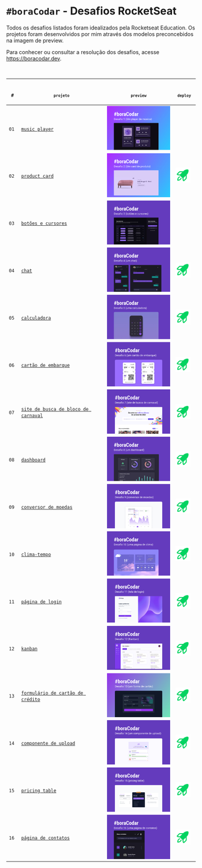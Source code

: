 <!-- markdownlint-disable MD033 -->

# `#boraCodar` - Desafios RocketSeat

Todos os desafios listados foram idealizados pela Rocketseat Education. Os projetos foram desenvolvidos por mim através dos modelos preconcebidos na imagem de preview.

Para conhecer ou consultar a resolução dos desafios, acesse <https://boracodar.dev>.

<p align="center">
    <br><table>
    <thead>
        <tr>
            <th align="center">
                <img width="20" height="1">
                <p>
                    <code>#</code>
                </p>
            </th>
            <th align="center">
                <img width="250" height="1">
                <p>
                    <small>
                        <code>projeto</code>
                    </small>
                </p>
            </th>
            <th align="center">
                <img width="201" height="1">
                <p align="center">
                    <small>
                    <code>preview</code>
                    </small>
                </p>
            </th>
            <th align="center">
                <img width="50" height="1">
                <p align="center">
                    <small>
                    <code>deploy</code>
                    </small>
                </p>
            </th>
        </tr>
    </thead>
    <tbody>
        <tr>
            <td><code>01</code></td>
            <td><a href="https://github.com/mgckaled/boracodar_desafios-rs/tree/main/d01" target="_blank" ><code>music player</code></a></td>
            <td align="center">
            <a href="01"><img width="200px" src="d01/.github/assets/preview.jpg" target="_blank"/></a></td>
            <td align="center"></td>
        </tr>
        <tr>
            <td><code>02</code></td>
            <td><a href="https://github.com/mgckaled/boracodar_desafios-rs/tree/main/d02" target="_blank" ><code>product card</code></a></td>
            <td align="center"><a href="02"><img width="200px" src="d02/.github/assets/preview.jpg" /></a></td>
            <td><a href="https://mgckaled.github.io/boracodar_desafios-rs/d02/template/" target="_blank" ><img width="40px" src="d02/.github/assets/deploy.svg" /></a></td>
        </tr>
        <tr>
            <td><code>03</code></td>
            <td><a href="https://github.com/mgckaled/boracodar_desafios-rs/tree/main/d03" target="_blank" ><code>botões e cursores</code></a></td>
            <td align="center"><a href="03"><img width="200px" src="d03/.github/assets/preview.jpg" /></a></td>
            <td align="center"></td>
        </tr>
        <tr>
            <td><code>04</code></td>
            <td><a href="https://github.com/mgckaled/boracodar_desafios-rs/tree/main/d04" target="_blank" ><code>chat</code></a></td>
            <td align="center"><a href="04"><img width="200px" src="d04/.github/assets/preview.jpg" /></a></td>
            <td><a href="https://mgckaled.github.io/boracodar_desafios-rs/d04/template/" target="_blank" ><img width="40px" src="d04/.github/assets/deploy.svg" /></a></td>
        </tr>
        <tr>
            <td><code>05</code></td>
            <td><a href="https://github.com/mgckaled/boracodar_desafios-rs/tree/main/d05" target="_blank" ><code>calculadora</code></a></td>
            <td align="center"><a href="05"><img width="200px" src="d05/.github/assets/preview.jpg" /></a></td>
            <td><a href="https://mgckaled.github.io/boracodar_desafios-rs/d05/template/" target="_blank" ><img width="40px" src="d05/.github/assets/deploy.svg" /></a></td>
        </tr>
        <tr>
            <td><code>06</code></td>
            <td><a href="https://github.com/mgckaled/boracodar_desafios-rs/tree/main/d06" target="_blank" ><code>cartão de embarque</code></a></td>
            <td align="center" ><a href="06"><img width="200px" src="d06/.github/assets/preview.jpg" /></a></td>
            <td><a href="https://mgckaled.github.io/boracodar_desafios-rs/d06/template/" target="_blank" ><img width="40px" src="d06/.github/assets/deploy.svg" /></a></td>
        </tr>
        <tr>
            <td><code>07</code></td>
            <td><a href="https://github.com/mgckaled/boracodar_desafios-rs/tree/main/d07" target="_blank" ><code>site de busca de bloco de carnaval</code></a></td>
            <td align="center" ><a href="07"><img width="200px" src="d07/.github/assets/preview.jpg" /></a></td>
            <td><a href="https://mgckaled.github.io/boracodar_desafios-rs/d07/template/" target="_blank" ><img width="40px" src="d07/.github/assets/deploy.svg" /></a></td>
        </tr>
        <tr>
            <td><code>08</code></td>
            <td><a href="https://github.com/mgckaled/boracodar_desafios-rs/tree/main/d08" target="_blank" ><code>dashboard</code></a></td>
            <td align="center" ><a href="08"><img width="200px" src="d08/.github/assets/preview.jpg" /></a></td>
            <td><a href="https://mgckaled.github.io/boracodar_desafios-rs/d08/template/" target="_blank" ><img width="40px" src="d08/.github/assets/deploy.svg" /></a></td>
        </tr>
        <tr>
            <td><code>09</code></td>
            <td><a href="https://github.com/mgckaled/boracodar_desafios-rs/tree/main/d09" target="_blank" ><code>conversor de moedas</code></a></td>
            <td align="center" ><a href="09"><img width="200px" src="d09/.github/assets/preview.jpg" /></a></td>
            <td><a href="https://mgckaled.github.io/boracodar_desafios-rs/d09/template/" target="_blank" ><img width="40px" src="d09/.github/assets/deploy.svg" /></a></td>
        </tr>
        <tr>
            <td><code>10</code></td>
            <td><a href="https://github.com/mgckaled/boracodar_desafios-rs/tree/main/d10" target="_blank" ><code>clima-tempo</code></a></td>
            <td align="center" ><a href="10"><img width="200px" src="d10/.github/assets/preview.jpg" /></a></td>
            <td><a href="https://mgckaled.github.io/boracodar_desafios-rs/d10/template/" target="_blank" ><img width="40px" src="d10/.github/assets/deploy.svg" /></a></td>
        </tr>
        <tr>
            <td><code>11</code></td>
            <td><a href="https://github.com/mgckaled/boracodar_desafios-rs/tree/main/d11" target="_blank" ><code>página de login</code></a></td>
            <td align="center" ><a href="11"><img width="200px" src="d11/.github/assets/preview.jpg" /></a></td>
            <td><a href="https://mgckaled.github.io/boracodar_desafios-rs/d11/template/" target="_blank" ><img width="40px" src="d11/.github/assets/deploy.svg" /></a></td>
        </tr>
        <tr>
            <td><code>12</code></td>
            <td><a href="https://github.com/mgckaled/boracodar_desafios-rs/tree/main/d12" target="_blank" ><code>kanban</code></a></td>
            <td align="center" ><a href="12"><img width="200px" src="d12/.github/assets/preview.jpg" /></a></td>
            <td><a href="https://mgckaled.github.io/boracodar_desafios-rs/d12/template/" target="_blank" ><img width="40px" src="d12/.github/assets/deploy.svg" /></a></td>
        </tr>
        <tr>
            <td><code>13</code></td>
            <td><a href="https://github.com/mgckaled/boracodar_desafios-rs/tree/main/d13" target="_blank" ><code>formulário de cartão de crédito</code></a></td>
            <td align="center" ><a href="13"><img width="200px" src="d13/.github/assets/preview.jpg" /></a></td>
             <td><a href="https://mgckaled.github.io/boracodar_desafios-rs/d13/template/" target="_blank" ><img width="40px" src="d13/.github/assets/deploy.svg" /></a></td>
        </tr>
         <tr>
            <td><code>14</code></td>
            <td><a href="https://github.com/mgckaled/boracodar_desafios-rs/tree/main/d14" target="_blank" ><code>componente de upload</code></a></td>
            <td align="center" ><a href="14"><img width="200px" src="d14/.github/assets/preview.png" /></a></td>
            <td><a href="https://mgckaled.github.io/boracodar_desafios-rs/d14/template/" target="_blank" ><img width="40px" src="d14/.github/assets/deploy.svg" /></a></td>
        </tr>
         <tr>
            <td><code>15</code></td>
            <td><a href="https://github.com/mgckaled/boracodar_desafios-rs/tree/main/d15" target="_blank" ><code>pricing table</code></a></td>
            <td align="center" ><a href="15"><img width="200px" src="d15/.github/assets/preview.jpg" /></a></td>
            <td><a href="https://mgckaled.github.io/boracodar_desafios-rs/d15/template/" target="_blank" ><img width="40px" src="d15/.github/assets/deploy.svg" /></a></td>
        </tr>
        <tr>
            <td><code>16</code></td>
            <td><a href="https://github.com/mgckaled/boracodar_desafios-rs/tree/main/d16" target="_blank" ><code>página de contatos</code></a></td>
            <td align="center" ><a href="16"><img width="200px" src="d16/.github/assets/preview.jpg" /></a></td>
            <td><a href="https://mgckaled.github.io/boracodar_desafios-rs/d16/template/" target="_blank" ><img width="40px" src="d16/.github/assets/deploy.svg" /></a></td>
        </tr>
    </tbody>
</table></p>
